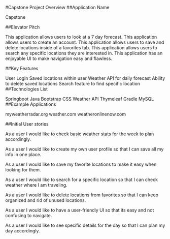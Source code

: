 #Capstone Project Overview ##Application Name

Capstone

##Elevator Pitch

This application allows users to look at a 7 day forecast. This application allows users to create an account. This application allows users to save and delete locations inside of a favorites tab. This application allows users to search any specific locations they are interested in. This application has an enjoyable UI to make navigation easy and flawless.

##Key Features

User Login
Saved locations within user
Weather API for daily forecast
Ability to delete saved locations
Search feature to find specific location
##Technologies List

Springboot
Java
Bootstrap
CSS
Weather API
Thymeleaf
Gradle
MySQL
##Example Applications

myweatherradar.org weather.com weatheronlinenow.com

##Initial User stories

As a user I would like to check basic weather stats for the week to plan accordingly.

As a user I would like to create my own user profile so that I can save all my info in one place.

As a user I would like to save my favorite locations to make it easy when looking for them.

As a user I would like to search for a specific location so that I can check weather where I am traveling.

As a user I would like to delete locations from favorites so that I can keep organized and rid of unused locations.

As a user I would like to have a user-friendly UI so that its easy and not confusing to navigate.

As a user I would like to see specific details for the day so that I can plan my day accordingly.